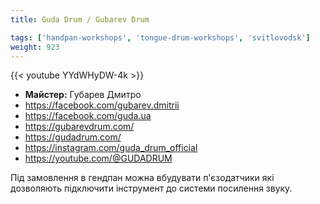 ```yaml
---
title: Guda Drum / Gubarev Drum

tags: ['handpan-workshops', 'tongue-drum-workshops', 'svitlovodsk']
weight: 923
---
```

{{< youtube YYdWHyDW-4k >}}

- **Майстер:** Губарев Дмитро
- https://facebook.com/gubarev.dmitrii
- https://facebook.com/guda.ua
- https://gubarevdrum.com/
- https://gudadrum.com/
- https://instagram.com/guda_drum_official
- https://youtube.com/@GUDADRUM

Під замовлення в гендпан можна вбудувати п'єзодатчики які дозволяють підключити інструмент до системи посилення звуку.
